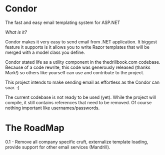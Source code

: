 # Condor
The fast and easy email templating system for ASP.NET

*What is it?* 

Condor makes it very easy to send email from .NET application. It biggest feature it supports is it allows you to write Razor templates 
that will be merged with a model class you define. 

Condor stated life as a utility component in the thedrillbook.com codebase. Because of a code rewrite, this code was generously 
released (thanks Mark!) so others like yourself can use and contribute to the project. 

This project intends to make sending email as effortless as the Condor can soar. :)

The current codebase is not ready to be used (yet). While the project will compile, it still contains references that need to be removed. 
Of course nothing important like usernames/passwords. 


The RoadMap
===========
0.1 - Remove all company specific cruft, externalize template loading, provide support for other email services (Mandrill).





